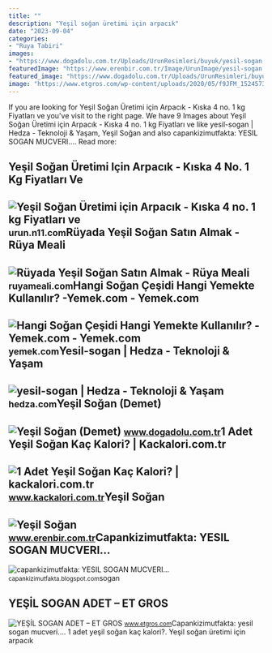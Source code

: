 ```yaml
---
title: ""
description: "Yeşil soğan üretimi için arpacık"
date: "2023-09-04"
categories:
- "Ruya Tabiri"
images:
- "https://www.dogadolu.com.tr/Uploads/UrunResimleri/buyuk/yesil-sogan-demet-c1-238.jpg"
featuredImage: "https://www.erenbir.com.tr/Image/UrunImage/yesil-sogan.jpg"
featured_image: "https://www.dogadolu.com.tr/Uploads/UrunResimleri/buyuk/yesil-sogan-demet-c1-238.jpg"
image: "https://www.etgros.com/wp-content/uploads/2020/05/f9JFM_1524573270_369-600x284.png"
---
```


If you are looking for Yeşil Soğan Üretimi için Arpacık - Kıska 4 no. 1 kg Fiyatları ve you've visit to the right page. We have 9 Images about Yeşil Soğan Üretimi için Arpacık - Kıska 4 no. 1 kg Fiyatları ve like yesil-sogan | Hedza - Teknoloji &amp; Yaşam, Yeşil Soğan and also capankizimutfakta: YESIL SOGAN MUCVERI.... Read more:

Yeşil Soğan Üretimi Için Arpacık - Kıska 4 No. 1 Kg Fiyatları Ve
----------------------------------------------------------------

 ![Yeşil Soğan Üretimi için Arpacık - Kıska 4 no. 1 kg Fiyatları ve](https://n11scdn.akamaized.net/a1/450/ev-yasam/tohum/yesil-sogan-uretimi-icin-arpacik-kiska-4-no-1-kg__1118857262660975.jpg) <small>urun.n11.com</small>Rüyada Yeşil Soğan Satın Almak - Rüya Meali
-------------------------------------------

 ![Rüyada Yeşil Soğan Satın Almak - Rüya Meali](http://ruyameali.com/wp-content/uploads/2018/09/yesil-sogan-almak.jpg) <small>ruyameali.com</small>Hangi Soğan Çeşidi Hangi Yemekte Kullanılır? -Yemek.com - Yemek.com
-------------------------------------------------------------------

 ![Hangi Soğan Çeşidi Hangi Yemekte Kullanılır? -Yemek.com - Yemek.com](https://cdn.yemek.com/uploads/2019/01/sogan-cesitleri.jpg) <small>yemek.com</small>Yesil-sogan | Hedza - Teknoloji &amp; Yaşam
-------------------------------------------

 ![yesil-sogan | Hedza - Teknoloji & Yaşam](https://hedza.com/wp-content/uploads/2020/01/yesil-sogan.jpg) <small>hedza.com</small>Yeşil Soğan (Demet)
-------------------

 ![Yeşil Soğan (Demet)](https://www.dogadolu.com.tr/Uploads/UrunResimleri/buyuk/yesil-sogan-demet-c1-238.jpg) <small>www.dogadolu.com.tr</small>1 Adet Yeşil Soğan Kaç Kalori? | Kackalori.com.tr
-------------------------------------------------

 ![1 Adet Yeşil Soğan Kaç Kalori? | kackalori.com.tr](https://www.kackalori.com.tr/Uploads/Kaloriler/1-adet-yesil-sogan_82_2.jpg?width=300) <small>www.kackalori.com.tr</small>Yeşil Soğan
-----------

 ![Yeşil Soğan](https://www.erenbir.com.tr/Image/UrunImage/yesil-sogan.jpg) <small>www.erenbir.com.tr</small>Capankizimutfakta: YESIL SOGAN MUCVERI...
-----------------------------------------

 ![capankizimutfakta: YESIL SOGAN MUCVERI...](http://1.bp.blogspot.com/_g9kyPW7j_I4/SFpVc-2NrgI/AAAAAAAABOo/4CY737gbr_g/w1200-h630-p-k-no-nu/SOGAN+MUCVER.JPG) <small>capankizimutfakta.blogspot.com</small>sogan

YEŞİL SOGAN ADET – ET GROS
--------------------------

 ![YEŞİL SOGAN ADET – ET GROS](https://www.etgros.com/wp-content/uploads/2020/05/f9JFM_1524573270_369-600x284.png) <small>www.etgros.com</small>Capankizimutfakta: yesil sogan mucveri.... 1 adet yeşil soğan kaç kalori?. Yeşil soğan üretimi için arpacık
